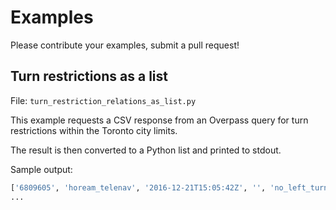 # Examples

Please contribute your examples, submit a pull request!

## Turn restrictions as a list

File: `turn_restriction_relations_as_list.py`

This example requests a CSV response from an Overpass query for turn restrictions within the Toronto city limits.

The result is then converted to a Python list and printed to stdout.

Sample output:

```python
['6809605', 'hoream_telenav', '2016-12-21T15:05:42Z', '', 'no_left_turn'], 
...
```

